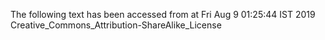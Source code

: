 The following text has been accessed from at Fri Aug 9 01:25:44 IST 2019
Creative_Commons_Attribution-ShareAlike_License
